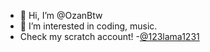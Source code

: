 - 👋 Hi, I’m @OzanBtw
- 👀 I’m interested in coding, music.
- Check my scratch account! -[@123lama1231](https://scratch.mit.edu/users/123lama1231/)
<!---
OzanBtw/OzanBtw is a ✨ special ✨ repository because its `README.md` (this file) appears on your GitHub profile.
You can click the Preview link to take a look at your changes.
--->
